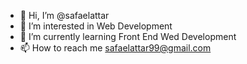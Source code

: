 - 👋 Hi, I’m @safaelattar
- 👀 I’m interested in Web Development
- 🌱 I’m currently learning Front End Wed Development
- 📫 How to reach me safaelattar99@gmail.com

<!---
safaelattar/safaelattar is a ✨ special ✨ repository because its `README.md` (this file) appears on your GitHub profile.
You can click the Preview link to take a look at your changes.
--->
